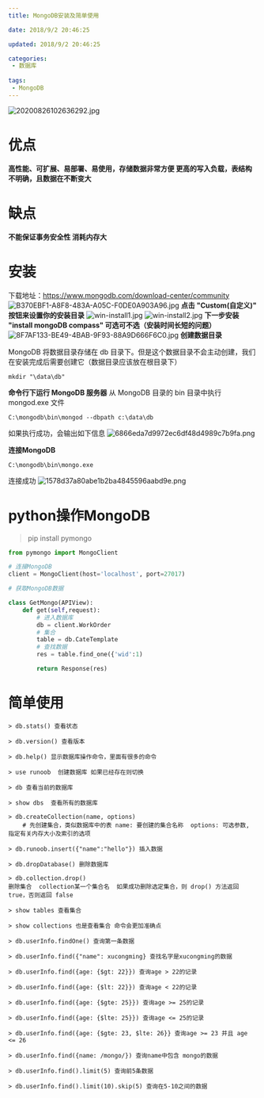 ```yaml
---
title: MongoDB安装及简单使用

date: 2018/9/2 20:46:25

updated: 2018/9/2 20:46:25

categories:
 - 数据库
 
tags:
 - MongoDB
---
```

![20200826102636292.jpg](https://i.loli.net/2021/02/01/mGWJefdCR9EaIlk.jpg)
# 优点
**高性能、可扩展、易部署、易使用，存储数据非常方便 更高的写入负载，表结构不明确，且数据在不断变大**

# 缺点

**不能保证事务安全性 消耗内存大**

# 安装
下载地址：https://www.mongodb.com/download-center/community
![B370EBF1-A8F8-483A-A05C-F0DE0A903A96.jpg](https://i.loli.net/2021/03/18/cnDqQYE932aRfHk.jpg)
**点击 "Custom(自定义)" 按钮来设置你的安装目录**
![win-install1.jpg](https://i.loli.net/2021/03/18/JWuhSb3UQVlNqnB.jpg)
![win-install2.jpg](https://i.loli.net/2021/03/18/qjKORnLG6hzgA9c.jpg)
**下一步安装 "install mongoDB compass" 可选可不选（安装时间长短的问题）**
![8F7AF133-BE49-4BAB-9F93-88A9D666F6C0.jpg](https://i.loli.net/2021/03/18/jaUqSMXWZNtTfil.jpg)
**创建数据目录**

MongoDB 将数据目录存储在 db 目录下。但是这个数据目录不会主动创建，我们在安装完成后需要创建它（数据目录应该放在根目录下）
~~~
mkdir "\data\db"
~~~

**命令行下运行 MongoDB 服务器**
从 MongoDB 目录的 bin 目录中执行 mongod.exe 文件
~~~
C:\mongodb\bin\mongod --dbpath c:\data\db
~~~
如果执行成功，会输出如下信息
![6866eda7d9972ec6df48d4989c7b9fa.png](https://i.loli.net/2021/03/18/rvfcnidTF8EQxBa.png)

**连接MongoDB**
~~~
C:\mongodb\bin\mongo.exe
~~~
连接成功
![1578d37a80abe1b2ba4845596aabd9e.png](https://i.loli.net/2021/03/18/gEal1pviqDsfO5G.png)
# python操作MongoDB
>pip install pymongo
```py
from pymongo import MongoClient

# 连接MongoDB
client = MongoClient(host='localhost', port=27017)

# 获取MongoDB数据

class GetMongo(APIView):
    def get(self,request):
        # 进入数据库
        db = client.WorkOrder
        # 集合
        table = db.CateTemplate
        # 查找数据
        res = table.find_one({'wid':1)

        return Response(res)

```

# 简单使用
~~~
> db.stats() 查看状态

> db.version() 查看版本

> db.help() 显示数据库操作命令，里面有很多的命令 

> use runoob  创建数据库 如果已经存在则切换

> db 查看当前的数据库

> show dbs  查看所有的数据库

> db.createCollection(name, options)
    # 先创建集合，类似数据库中的表 name: 要创建的集合名称  options: 可选参数, 指定有关内存大小及索引的选项

> db.runoob.insert({"name":"hello"}) 插入数据

> db.dropDatabase() 删除数据库

> db.collection.drop() 
删除集合  collection某一个集合名  如果成功删除选定集合，则 drop() 方法返回 true，否则返回 false

> show tables 查看集合

> show collections 也是查看集合 命令会更加准确点

> db.userInfo.findOne() 查询第一条数据

> db.userInfo.find({"name": xucongming} 查找名字是xucongming的数据

> db.userInfo.find({age: {$gt: 22}}) 查询age > 22的记录

> db.userInfo.find({age: {$lt: 22}}) 查询age < 22的记录

> db.userInfo.find({age: {$gte: 25}}) 查询age >= 25的记录

> db.userInfo.find({age: {$lte: 25}}) 查询age <= 25的记录

> db.userInfo.find({age: {$gte: 23, $lte: 26}} 查询age >= 23 并且 age <= 26

> db.userInfo.find({name: /mongo/}) 查询name中包含 mongo的数据

> db.userInfo.find().limit(5) 查询前5条数据

> db.userInfo.find().limit(10).skip(5) 查询在5-10之间的数据
~~~